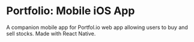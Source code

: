 # Portfolio: Mobile iOS App

A companion mobile app for Portfol.io web app allowing users to buy and sell stocks. Made with React Native.
